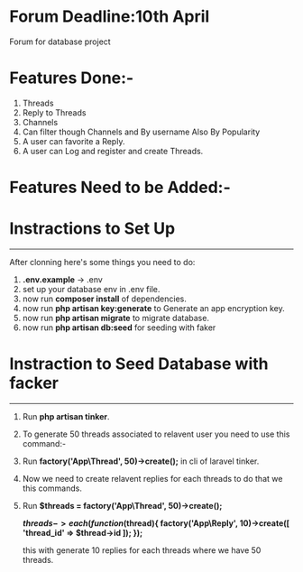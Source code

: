 # Forum Deadline:10th April
Forum for database project

# Features Done:-

1. Threads
2. Reply to Threads 
3. Channels
4. Can filter though Channels and By username Also By Popularity
5. A user can favorite a Reply.
6. A user can Log and register and create Threads.


# Features Need to be Added:-



# Instractions to Set Up
-------------------------
After clonning here's some things you need to do:
1. **.env.example** -> .env
2. set up your database env in .env file.
3. now run **composer install** of dependencies.
4. now run **php artisan key:generate** to Generate an app encryption key.
5. now run **php artisan migrate** to migrate database.
6. now run **php artisan db:seed** for seeding with faker

#  Instraction to Seed Database with facker 
--------------------------------------------
1. Run **php artisan tinker**.
2. To generate 50 threads associated to relavent user you need to use this command:-
3. Run **factory('App\Thread', 50)->create();** in cli of laravel tinker.
4. Now we need to create relavent replies for each threads to do that we this commands.
5. Run **$threads = factory('App\Thread', 50)->create();**

   **$threads->each(function($thread){ factory('App\Reply', 10)->create([ 'thread_id' => $thread->id ]); });**
   
   this with generate 10 replies for each threads where we have 50 threads.
